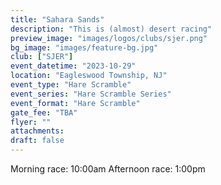 ```yaml
---
title: "Sahara Sands"
description: "This is (almost) desert racing"
preview_image: "images/logos/clubs/sjer.png"
bg_image: "images/feature-bg.jpg"
club: ["SJER"]
event_datetime: "2023-10-29"
location: "Eagleswood Township, NJ"
event_type: "Hare Scramble"
event_series: "Hare Scramble Series"
event_format: "Hare Scramble"
gate_fee: "TBA"
flyer: ""
attachments:
draft: false
---
```


Morning race: 10:00am
Afternoon race: 1:00pm